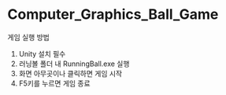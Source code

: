# Computer_Graphics_Ball_Game
게임 실행 방법
<ol>
<li>Unity 설치 필수</li>
<li>러닝볼 폴더 내 RunningBall.exe 실행</li>
<li>화면 아무곳이나 클릭하면 게임 시작</li>
<li>F5키를 누르면 게임 종료</li>
</ol>
